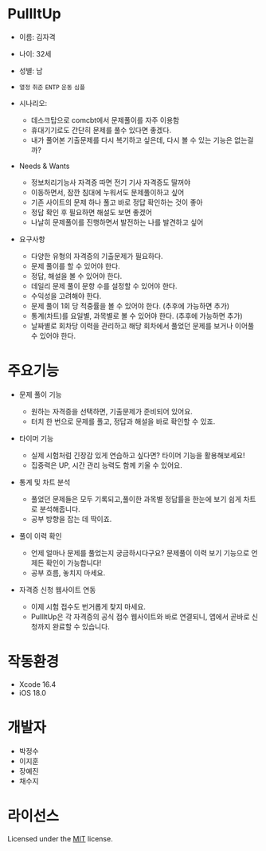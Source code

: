 # PullItUp
- 이름: 김자격
- 나이: 32세
- 성별: 남
- `열정`  `취준`  `ENTP` `운동` `심플`
- 시나리오:
    - 데스크탑으로 comcbt에서 문제풀이를 자주 이용함
    - 휴대기기로도 간단히 문제를 풀수 있다면 좋겠다.
    - 내가 풀어본 기출문제를 다시 복기하고 싶은데, 다시 볼 수 있는 기능은 없는걸까?
    
- Needs & Wants
    - 정보처리기능사 자격증 따면 전기 기사 자격증도 딸꺼야
    - 이동하면서, 잠깐 침대에 누워서도 문제풀이하고 싶어
    - 기존 사이트의 문제 하나 풀고 바로 정답 확인하는 것이 좋아
    - 정답 확인 후 필요하면 해설도 보면 좋겠어
    - 나날히 문제풀이를 진행하면서 발전하는 나를 발견하고 싶어

- 요구사항
    - 다양한 유형의 자격증의 기출문제가 필요하다.
    - 문제 풀이를 할 수 있어야 한다.
    - 정답, 해설을 볼 수 있어야 한다.
    - 데일리 문제 풀이 문항 수를 설정할 수 있어야 한다.
    - 수익성을 고려해야 한다.
    - 문제 풀이 1회 당 적중률을 볼 수 있어야 한다. (추후에 가능하면 추가)
    - 통계(차트)를 요일별, 과목별로 볼 수 있어야 한다. (추후에 가능하면 추가)
    - 날짜별로 회차당 이력을 관리하고 해당 회차에서 풀었던 문제를 보거나 이어풀 수 있어야 한다.

# 주요기능
- 문제 풀이 기능
    - 원하는 자격증을 선택하면, 기출문제가 준비되어 있어요.
    - 터치 한 번으로 문제를 풀고, 정답과 해설을 바로 확인할 수 있죠.

- 타이머 기능
    - 실제 시험처럼 긴장감 있게 연습하고 싶다면? 타이머 기능을 활용해보세요!
    - 집중력은 UP, 시간 관리 능력도 함께 키울 수 있어요.

- 통계 및 차트 분석
    - 풀었던 문제들은 모두 기록되고,풀이한 과목별 정답률을 한눈에 보기 쉽게 차트로 분석해줍니다.
    - 공부 방향을 잡는 데 딱이죠.

- 풀이 이력 확인
    - 언제 얼마나 문제를 풀었는지 궁금하시다구요? 문제풀이 이력 보기 기능으로 언제든 확인이 가능합니다!
    - 공부 흐름, 놓치지 마세요.

- 자격증 신청 웹사이트 연동
    - 이제 시험 접수도 번거롭게 찾지 마세요.
    - PullItUp은 각 자격증의 공식 접수 웹사이트와 바로 연결되니, 앱에서 곧바로 신청까지 완료할 수 있습니다.

# 작동환경
- Xcode 16.4
- iOS 18.0

# 개발자
- 박정수
- 이지훈
- 장예진
- 채수지

# 라이선스
Licensed under the [MIT](LICENSE) license.
